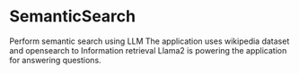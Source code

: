 # SemanticSearch
Perform semantic search using LLM
The application uses wikipedia dataset and opensearch to Information retrieval
Llama2 is powering the application for answering questions.
